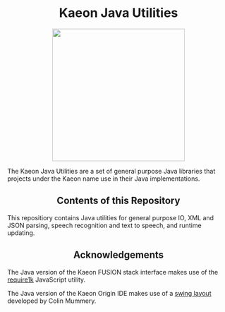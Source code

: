 <h1 align="center">Kaeon Java Utilities</h1>

<p align="center">
	<img src="https://png.icons8.com/color/1600/java-coffee-cup-logo.png" width="300px" height="300px"/>
</p>

The Kaeon Java Utilities are a set of general purpose Java libraries that projects under the Kaeon name use in their Java implementations.

<h2 align="center">Contents of this Repository</h2>

This repositiory contains Java utilities for general purpose IO, XML and JSON parsing, speech recognition and text to speech, and runtime updating.

<h2 align="center">Acknowledgements</h2>

The Java version of the Kaeon FUSION stack interface makes use of the [require1k](https://github.com/Stuk/require1k) JavaScript utility.

The Java version of the Kaeon Origin IDE makes use of a [swing layout](https://github.com/Gallery-of-Kaeon/Kaeon-FUSION/blob/master/Kaeon%20FUSION/IDE/Source/Source/kaeon_origin/ide/utilities/web/VerticalLayout.java) developed by Colin Mummery.